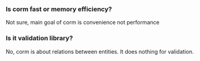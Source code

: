 ### Is corm fast or memory efficiency?

Not sure, main goal of corm is convenience not performance

### Is it validation library?

No, corm is about relations between entities. It does nothing for validation. 